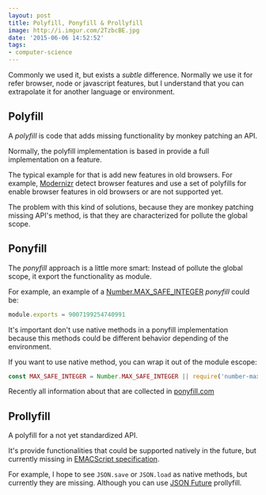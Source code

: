 ```yaml
---
layout: post
title: Polyfill, Ponyfill & Prollyfill
image: http://i.imgur.com/2TzbcBE.jpg
date: '2015-06-06 14:52:52'
tags:
- computer-science
---
```


Commonly we used it, but exists a *subtle* difference. Normally we use it for refer browser, node or javascript features, but I understand that you can extrapolate it for another language or environment.

## Polyfill

A *polyfill* is code that adds missing functionality by monkey patching an API.

Normally, the polyfill implementation is based in provide a full implementation on a feature.

The typical example for that is add new features in old browsers. For example, [Modernizr](http://modernizr.com/) detect browser features and use a set of polyfills for enable browser features in old browsers or are not supported yet.

The problem with this kind of solutions, because they are monkey patching missing API's method, is that they are characterized for pollute the global scope.

## Ponyfill

The *ponyfill* approach is a little more smart: Instead of pollute the global scope, it export the functionality as module.

For example, an example of a [Number.MAX\_SAFE_INTEGER](https://developer.mozilla.org/en-US/docs/Web/JavaScript/Reference/Global_Objects/Number/MAX_SAFE_INTEGER) *ponyfill* could be:

```js
module.exports = 9007199254740991
```

It's important don't use native methods in a ponyfill implementation because this methods could be different behavior depending of the environment.

If you want to use native method, you can wrap it out of the module escope:

```js
const MAX_SAFE_INTEGER = Number.MAX_SAFE_INTEGER || require('number-max-safe-integer')
```

Recently all information about that are collected in [ponyfill.com](https://ponyfill.com)

## Prollyfill

A polyfill for a not yet standardized API.

It's provide functionalities that could be supported natively in the future, but currently missing in [EMACScript specification](https://people.mozilla.org/~jorendorff/es6-draft.html).

For example, I hope to see `JSON.save` or `JSON.load` as native methods, but currently they are missing. Although you can use [JSON Future](https://github.com/Kikobeats/json-future) prollyfill.